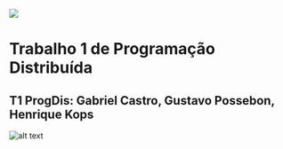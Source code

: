 ![](https://img.shields.io/badge/Status-Voando-brightgreen) 





# Trabalho 1 de Programação Distribuída
## T1 ProgDis: Gabriel Castro, Gustavo Possebon, Henrique Kops

![alt text](https://vestibulares2020.com/wp-content/uploads/2019/03/vestibular-pucrs-2020.png)

